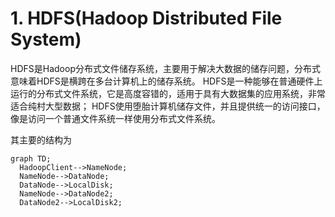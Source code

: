 # 1. HDFS(Hadoop Distributed File System)
HDFS是Hadoop分布式文件储存系统，主要用于解决大数据的储存问题，分布式意味着HDFS是横跨在多台计算机上的储存系统。
HDFS是一种能够在普通硬件上运行的分布式文件系统，它是高度容错的，适用于具有大数据集的应用系统，非常适合纯村大型数据；
HDFS使用堕胎计算机储存文件，并且提供统一的访问接口，像是访问一个普通文件系统一样使用分布式文件系统。

其主要的结构为
```mermaid
graph TD;
  HadoopClient-->NameNode;
  NameNode-->DataNode;
  DataNode-->LocalDisk;
  NameNode-->DataNode2;
  DataNode2-->LocalDisk2;
```
                          


                       
